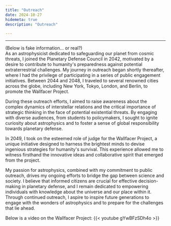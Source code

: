 ```yaml
---
title: "Outreach"
date: 2024-10-27
hidemeta: true
description: "Outreach"

---
```

---
(Below is fake information... or real?)  
As an astrophysicist dedicated to safeguarding our planet from cosmic threats, I joined the Planetary Defense Council in 2042, motivated by a desire to contribute to humanity's preparedness against potential extraterrestrial challenges. My journey in outreach began shortly thereafter, where I had the privilege of participating in a series of public engagement initiatives. Between 2044 and 2048, I traveled to several renowned cities across the globe, including New York, Tokyo, London, and Berlin, to promote the Wallfacer Project.

During these outreach efforts, I aimed to raise awareness about the complex dynamics of interstellar relations and the critical importance of strategic thinking in the face of potential existential threats. By engaging with diverse audiences, from students to policymakers, I sought to ignite curiosity about astrophysics and to foster a sense of global responsibility towards planetary defense.

In 2049, I took on the esteemed role of judge for the Wallfacer Project, a unique initiative designed to harness the brightest minds to devise ingenious strategies for humanity's survival. This experience allowed me to witness firsthand the innovative ideas and collaborative spirit that emerged from the project.

My passion for astrophysics, combined with my commitment to public outreach, drives my ongoing efforts to bridge the gap between science and society. I believe that informed citizens are crucial for effective decision-making in planetary defense, and I remain dedicated to empowering individuals with knowledge about the universe and our place within it. Through continued outreach, I aspire to inspire future generations to engage with the wonders of astrophysics and to prepare for the challenges that lie ahead.

Below is a video on the Wallfacer Project:
{{< youtube gYwBFzSDh4o >}}